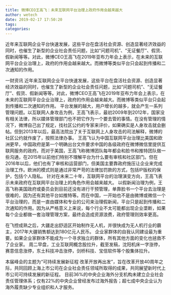 ```yaml
---
title: 微博CEO王高飞：未来互联网平台治理上政府作用会越来越大
author: wetech
date: 2019-02-17 17:50:20
tags: 
categories: 
---
```

近年来互联网企业平台快速发展，这些平台在盘活社会资源、创造显著经济效益的同时，也催生了新型的企业社会责任问题，比如“问题司机”、“无证餐厅”、假货、假新闻等等。对此，微博CEO王高飞在2019年亚布力年会上表示，在未来的互联网平台企业治理上，政府的作用会越来越大。而微博等类似平台只会起到传播和二次通知的作用。
<!-- more -->
一财资讯
近年来互联网企业平台快速发展，这些平台在盘活社会资源、创造显著经济效益的同时，也催生了新型的企业社会责任问题，比如“问题司机”、“无证餐厅”、假货、假新闻等等。对此，微博CEO王高飞在2019年亚布力年会上表示，在未来的互联网平台企业治理上，政府的作用会越来越大。而微博等类似平台只会起到传播和二次通知的作用。
平台发展的越大，用户增长的越多，就会产生一系列管理问题。以互联网人身攻击为例，王高飞表示，最初2009年到2012年，国家没有相关法律，所以媒体管理部门也不把它作为一个要去管的事情。在没有管理的情况下，微博自己出了规定，找社区公约的专家来评价，如果确实是人身攻击就会删帖。但到2013年以后，最高法院出了关于互联网上人身攻击的司法解释，微博的社区公约就作废了，按照法律办事。
王高飞认为中国互联网平台治理比美国和欧洲更早，中国政府是第一个明确出台文件要求中国的各级政府在微博微信里提供互联网服务的政府。而对于美国，王高飞称微博团队每年都会和脸书和推特团队做一些沟通，在2015年以前他们特别不理解平台为什么要有审核和社区部门。但在2016年以后，他们也有了审核和运营部门，但美国主要靠政府施压让企业来完成治理工作。欧洲的模式则是通过非常严苛的法律加罚款的方式，包括IP版权的保护，包括个人隐私。
针对在未来二十年，互联网平台的治理演变方向，王高飞表示未来政府在互联网平台治理上的角色作用会越来越大。
以假新闻治理为例，王高飞称美国政府或委员会到目前还没有进行干预管理，单靠脸书一个平台去治理是很难的，因为还有其他平台如推特等。而在中国，一开始也不是由微博或微信一个平台治理的，而是一直由媒体和专业的公司来治理假新闻，平台只是起到传播和二次通知的作用。因为从严格意义上来说，每个行业不太可能都出现企业垄断，如果每个企业都做一套治理管理方案，最终会造成资源浪费，政府管理则效率更高。
 
 
在飞控成熟之后，大疆走出舒适区开始制作无人机，并很快成为无人机行业的霸主，2017年大疆销售额达到180亿元人民币。
企业家群体的自我认同建设最为重要。如果企业家群体不能成为一个寻求独立的群体，所有其他方面的变化也拯救不了企业家。
周二早盘，工业互联网概念股拉升，截至发稿，沈阳机床一字涨停，赛意信息涨停，东土科技冲击涨停，剑桥科技、宝信软件等个股集体拉升。 
本届峰会的主题为“可持续发展新征程 改革开放再出发”，旨在改革开放40周年之际，共同回顾上海上市公司在企业社会责任领域所取得的成果，共同展望新时代上市公司可持续发展的新征程。
目前36%的中央企业海外分支机构未建立企业社会责任管理体系；仅有22%的中央企业曾经发布过海外报告；超七成中央企业认为海外履责缺少专业组织和人才服务。
